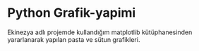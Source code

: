 # Python Grafik-yapimi
Ekinezya adlı projemde kullandığım matplotlib kütüphanesinden yararlanarak yapılan pasta ve sütun grafikleri.
